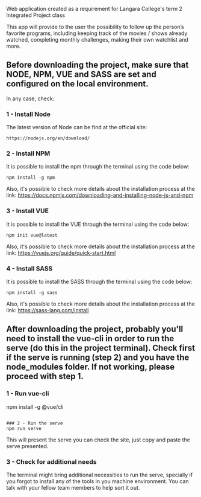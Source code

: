 Web application created as a requirement for Langara College's term 2 Integrated Project class

This app will provide to the user the possibility to follow up the person’s favorite programs, including keeping track of the movies / shows already watched, completing monthly challenges, making their own watchlist and more.

## Before downloading the project, make sure that NODE, NPM, VUE and SASS are set and configured on the local environment.
In any case, check:

### 1 - Install Node
The latest version of Node can be find at the official site:
```
https://nodejs.org/en/download/
```

### 2 - Install NPM
It is possible to install the npm through the terminal using the code below:
```
npm install -g npm
```

Also, it's possible to check more details about the installation process at the link:
https://docs.npmjs.com/downloading-and-installing-node-js-and-npm

### 3 - Install VUE
It is possible to install the VUE through the terminal using the code below:
```
npm init vue@latest
```

Also, it's possible to check more details about the installation process at the link:
https://vuejs.org/guide/quick-start.html

### 4 - Install SASS
It is possible to install the SASS through the terminal using the code below:
```
npm install -g sass
```

Also, it's possible to check more details about the installation process at the link:
https://sass-lang.com/install

## After downloading the project, probably you'll need to install the vue-cli in order to run the serve (do this in the project terminal). Check first if the serve is running (step 2) and you have the node_modules folder. If not working, please proceed with step 1.

### 1 - Run vue-cli
npm install -g @vue/cli
```

### 2 - Run the serve
npm run serve
```
This will present the serve you can check the site, just copy and paste the serve presented.

### 3 - Check for additional needs
The terminal might bring additional necessities to run the serve, specially if you forgot to install any of the tools in you machine environment. You can talk with your fellow team members to help sort it out.